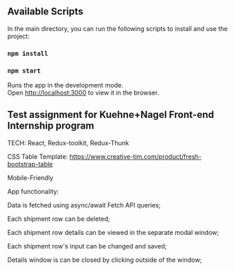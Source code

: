 ## Available Scripts

In the main directory, you can run the following scripts to install and use the project:

### `npm install`

### `npm start`

Runs the app in the development mode.\
Open [http://localhost:3000](http://localhost:3000) to view it in the browser.

## Test assignment for Kuehne+Nagel Front-end Internship program

TECH: React, Redux-toolkit, Redux-Thunk

CSS Table Template: https://www.creative-tim.com/product/fresh-bootstrap-table

Mobile-Friendly

App functionality:

Data is fetched using async/await Fetch API queries;

Each shipment row can be deleted;

Each shipment row details can be viewed in the separate modal window;

Each shipment row's input can be changed and saved;

Details window is can be closed by clicking outside of the window;

